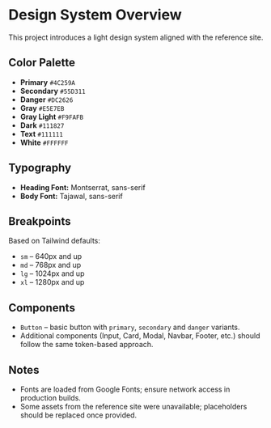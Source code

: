 # Design System Overview

This project introduces a light design system aligned with the reference site.

## Color Palette
- **Primary** `#4C259A`
- **Secondary** `#55D311`
- **Danger** `#DC2626`
- **Gray** `#E5E7EB`
- **Gray Light** `#F9FAFB`
- **Dark** `#111827`
- **Text** `#111111`
- **White** `#FFFFFF`

## Typography
- **Heading Font:** Montserrat, sans-serif
- **Body Font:** Tajawal, sans-serif

## Breakpoints
Based on Tailwind defaults:
- `sm` – 640px and up
- `md` – 768px and up
- `lg` – 1024px and up
- `xl` – 1280px and up

## Components
- `Button` – basic button with `primary`, `secondary` and `danger` variants.
- Additional components (Input, Card, Modal, Navbar, Footer, etc.) should follow the same token-based approach.

## Notes
- Fonts are loaded from Google Fonts; ensure network access in production builds.
- Some assets from the reference site were unavailable; placeholders should be replaced once provided.
